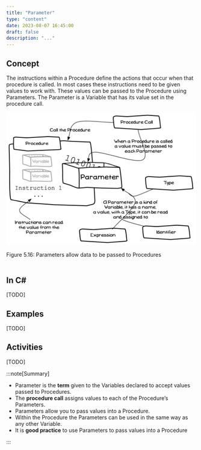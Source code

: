 ```yaml
---
title: "Parameter"
type: "content"
date: 2023-08-07 16:45:00
draft: false
description: "..."
---
```


## Concept

The instructions within a Procedure define the actions that occur when that procedure is called. In most cases these instructions need to be given values to work with. These values can be passed to the Procedure using Parameters. The Parameter is a Variable that has its value set in the procedure call.

<a id="FigureParameter"></a>

![Figure 5.16 Parameters allow data to be passed to Procedures](./images/storing-and-using-data/parameter.png "Parameters allow data to be passed to Procedures")

<div class="caption"><span class="caption-figure-nbr">Figure 5.16: </span> Parameters allow data to be passed to Procedures</div> <br/>

## In C#

[TODO]

## Examples

[TODO]

## Activities

[TODO]

:::note[Summary]

- Parameter is the **term** given to the Variables declared to accept values passed to Procedures.
- The **procedure call** assigns values to each of the Procedure’s Parameters.
- Parameters allow you to pass values into a Procedure. 
- Within the Procedure the Parameters can be used in the same way as any other
Variable.
- It is **good practice** to use Parameters to pass values into a Procedure

:::